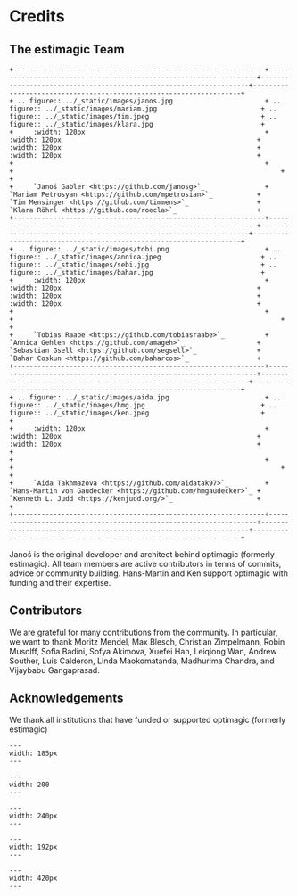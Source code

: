 # Credits

## The estimagic Team

```{eval-rst}
+---------------------------------------------------------------+-------------------------------------------------------------------+-------------------------------------------------------------------+-------------------------------------------------------------------+
+ .. figure:: ../_static/images/janos.jpg                       + .. figure:: ../_static/images/mariam.jpg                          + .. figure:: ../_static/images/tim.jpeg                            + .. figure:: ../_static/images/klara.jpg                           +
+     :width: 120px                                             +     :width: 120px                                                 +     :width: 120px                                                 +     :width: 120px                                                 +
+                                                               +                                                                   +                                                                   +                                                                   +
+     `Janoś Gabler <https://github.com/janosg>`_               +     `Mariam Petrosyan <https://github.com/mpetrosian>`_           +     `Tim Mensinger <https://github.com/timmens>`_                 +     `Klara Röhrl <https://github.com/roecla>`_                    +
+---------------------------------------------------------------+-------------------------------------------------------------------+-------------------------------------------------------------------+-------------------------------------------------------------------+
+ .. figure:: ../_static/images/tobi.png                        + .. figure:: ../_static/images/annica.jpeg                         + .. figure:: ../_static/images/sebi.jpg                            + .. figure:: ../_static/images/bahar.jpg                           +
+     :width: 120px                                             +     :width: 120px                                                 +     :width: 120px                                                 +     :width: 120px                                                 +
+                                                               +                                                                   +                                                                   +                                                                   +
+     `Tobias Raabe <https://github.com/tobiasraabe>`_          +     `Annica Gehlen <https://github.com/amageh>`_                  +     `Sebastian Gsell <https://github.com/segsell>`_               +     `Bahar Coskun <https://github.com/baharcos>`_                 +
+---------------------------------------------------------------+-------------------------------------------------------------------+-------------------------------------------------------------------+-------------------------------------------------------------------+
+ .. figure:: ../_static/images/aida.jpg                        + .. figure:: ../_static/images/hmg.jpg                             + .. figure:: ../_static/images/ken.jpeg                            +                                                                   +
+     :width: 120px                                             +     :width: 120px                                                 +     :width: 120px                                                 +                                                                   +
+                                                               +                                                                   +                                                                   +                                                                   +
+     `Aida Takhmazova <https://github.com/aidatak97>`_         +     `Hans-Martin von Gaudecker <https://github.com/hmgaudecker>`_ +     `Kenneth L. Judd <https://kenjudd.org/>`_                     +                                                                   +
+---------------------------------------------------------------+-------------------------------------------------------------------+-------------------------------------------------------------------+-------------------------------------------------------------------+
```

Janoś is the original developer and architect behind optimagic (formerly estimagic). All
team members are active contributors in terms of commits, advice or community building.
Hans-Martin and Ken support optimagic with funding and their expertise.

## Contributors

We are grateful for many contributions from the community. In particular, we want to
thank Moritz Mendel, Max Blesch, Christian Zimpelmann, Robin Musolff, Sofia Badini,
Sofya Akimova, Xuefei Han, Leiqiong Wan, Andrew Souther, Luis Calderon, Linda
Maokomatanda, Madhurima Chandra, and Vijaybabu Gangaprasad.

## Acknowledgements

We thank all institutions that have funded or supported optimagic (formerly estimagic)

```{image} ../_static/images/aai-institute-logo.svg
---
width: 185px
---
```

```{image} ../_static/images/numfocus_logo.png
---
width: 200
---
```

```{image} ../_static/images/tra_logo.png
---
width: 240px
---
```

```{image} ../_static/images/hoover_logo.png
---
width: 192px
---
```

```{image} ../_static/images/transferlab-logo.svg
---
width: 420px
---
```
